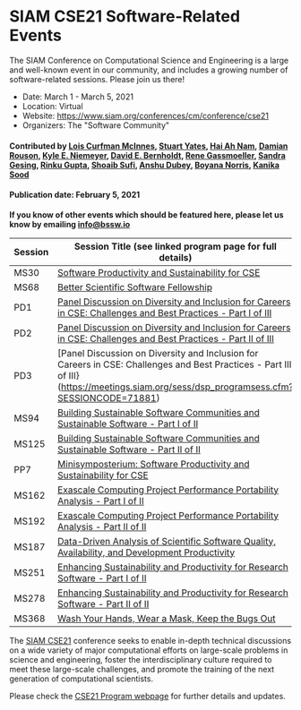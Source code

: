 # SIAM CSE21 Software-Related Events

The SIAM Conference on Computational Science and Engineering is a large and well-known event in our community, and includes a growing number of software-related sessions.  Please join us there!

- Date: March 1 - March 5, 2021
- Location: Virtual
- Website: https://www.siam.org/conferences/cm/conference/cse21 
- Organizers: The "Software Community"

#### Contributed by [Lois Curfman McInnes](https://github.com/curfman "Lois Curfman McInnes GitHub profile"), [Stuart Yates](https://github.com/ "GitHub profile"), [Hai Ah Nam](https://github.com/hnamlanl "Hai Ah Nam GitHub profile"), [Damian Rouson](https://github.com/ "GitHub profile"), [Kyle E. Niemeyer](https://github.com/ "GitHub profile"), [David E. Bernholdt](https://github.com/bernhold "David E. Bernholdt GitHub profile"), [Rene Gassmoeller](https://github.com/ "GitHub profile"), [Sandra Gesing](https://github.com/ "GitHub profile"), [Rinku Gupta](https://github.com/ "GitHub profile"), [Shoaib Sufi](https://github.com/ "GitHub profile"), [Anshu Dubey](https://github.com/ "GitHub profile"), [Boyana Norris](https://github.com/ "GitHub profile"), [Kanika Sood](https://github.com/ "GitHub profile")

#### Publication date: February 5, 2021

**If you know of other events which should be featured here, please let us know by emailing info@bssw.io**

Session | Session Title (see linked program page for full details)
--------|---------------------------------------------------------
MS30 | [Software Productivity and Sustainability for CSE](https://meetings.siam.org/sess/dsp_programsess.cfm?SESSIONCODE=70085)
MS68 | [Better Scientific Software Fellowship](https://meetings.siam.org/sess/dsp_programsess.cfm?SESSIONCODE=70202)
PD1 | [Panel Discussion on Diversity and Inclusion for Careers in CSE: Challenges and Best Practices - Part I of III](https://meetings.siam.org/sess/dsp_programsess.cfm?SESSIONCODE=71877)
PD2 | [Panel Discussion on Diversity and Inclusion for Careers in CSE: Challenges and Best Practices - Part II of III](https://meetings.siam.org/sess/dsp_programsess.cfm?SESSIONCODE=71878)
PD3 | [Panel Discussion on Diversity and Inclusion for Careers in CSE: Challenges and Best Practices - Part III of III}(https://meetings.siam.org/sess/dsp_programsess.cfm?SESSIONCODE=71881)
MS94 | [Building Sustainable Software Communities and Sustainable Software - Part I of II](https://meetings.siam.org/sess/dsp_programsess.cfm?SESSIONCODE=70102)
MS125 | [Building Sustainable Software Communities and Sustainable Software - Part II of II](https://meetings.siam.org/sess/dsp_programsess.cfm?SESSIONCODE=70103)
PP7 | [Minisymposterium: Software Productivity and Sustainability for CSE](https://meetings.siam.org/sess/dsp_programsess.cfm?SESSIONCODE=70380)
MS162 | [Exascale Computing Project Performance Portability Analysis - Part I of II](https://meetings.siam.org/sess/dsp_programsess.cfm?SESSIONCODE=69992)
MS192 | [Exascale Computing Project Performance Portability Analysis - Part II of II](https://meetings.siam.org/sess/dsp_programsess.cfm?SESSIONCODE=69993)
MS187 | [Data-Driven Analysis of Scientific Software Quality, Availability, and Development Productivity](https://meetings.siam.org/sess/dsp_programsess.cfm?SESSIONCODE=70248)
MS251 | [Enhancing Sustainability and Productivity for Research Software - Part I of II](https://meetings.siam.org/sess/dsp_programsess.cfm?SESSIONCODE=70274)
MS278 | [Enhancing Sustainability and Productivity for Research Software - Part II of II](https://meetings.siam.org/sess/dsp_programsess.cfm?SESSIONCODE=70275)
MS368 | [Wash Your Hands, Wear a Mask, Keep the Bugs Out](https://meetings.siam.org/sess/dsp_programsess.cfm?SESSIONCODE=70066)

The [SIAM CSE21](https://www.siam.org/conferences/cm/conference/cse21) conference seeks to enable in-depth technical discussions on a wide variety of major computational efforts on large-scale problems in science and engineering, foster the interdisciplinary culture required to meet these large-scale challenges, and promote the training of the next generation of computational scientists. 

Please check the [CSE21 Program webpage](https://www.siam.org/conferences/cm/program/program-and-abstracts/cse21-program-abstracts) for further details and updates.


<!---
Publish: preview
RSS update: 2021-02-05
Categories: development, collaboration
Topics: software engineering, projects and organizations
Tags: conference
Level: 2
Prerequisites: default
Aggregate: none
--->
